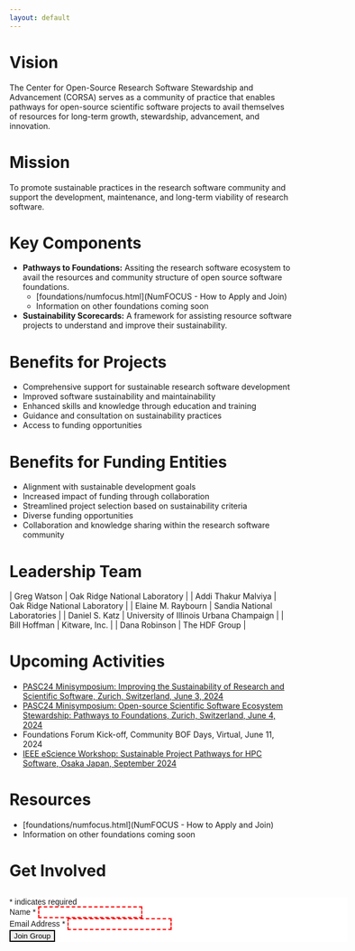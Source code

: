 ```yaml
---
layout: default
---
```


# Vision

The Center for Open-Source Research Software Stewardship and Advancement (CORSA) serves as a community of practice that enables pathways for open-source scientific software projects to avail themselves of resources for long-term growth, stewardship, advancement, and innovation.

# Mission

To promote sustainable practices in the research software community and support the development, maintenance, and long-term viability of research software.

# Key Components
- **Pathways to Foundations:** Assiting the research software ecosystem to avail the resources and community structure of open source software foundations.
  - [foundations/numfocus.html](NumFOCUS - How to Apply and Join)
  - Information on other foundations coming soon
- **Sustainability Scorecards:** A framework for assisting resource software projects to understand and improve their sustainability.

# Benefits for Projects
- Comprehensive support for sustainable research software development
- Improved software sustainability and maintainability
- Enhanced skills and knowledge through education and training
- Guidance and consultation on sustainability practices
- Access to funding opportunities

# Benefits for Funding Entities
- Alignment with sustainable development goals
- Increased impact of funding through collaboration
- Streamlined project selection based on sustainability criteria
- Diverse funding opportunities
- Collaboration and knowledge sharing within the research software community

# Leadership Team

| Greg Watson | Oak Ridge National Laboratory |
| Addi Thakur Malviya | Oak Ridge National Laboratory |
| Elaine M. Raybourn | Sandia National Laboratories |
| Daniel S. Katz | University of Illinois Urbana Champaign |
| Bill Hoffman | Kitware, Inc. |
| Dana Robinson | The HDF Group |

# Upcoming Activities

- [PASC24 Minisymposium: Improving the Sustainability of Research and Scientific Software, Zurich, Switzerland, June 3, 2024](https://pasc24.pasc-conference.org/?post_type=page&p=29753&sess=sess135)
- [PASC24 Minisymposium: Open-source Scientific Software Ecosystem Stewardship: Pathways to Foundations, Zurich, Switzerland, June 4, 2024](https://pasc24.pasc-conference.org/?post_type=page&p=29753&sess=sess168)
- Foundations Forum Kick-off, Community BOF Days, Virtual, June 11, 2024
- [IEEE eScience Workshop: Sustainable Project Pathways for HPC Software, Osaka Japan, September 2024](workshops/eScience2024.md)

# Resources

- [foundations/numfocus.html](NumFOCUS - How to Apply and Join)
- Information on other foundations coming soon


# Get Involved
<!-- Begin Mailchimp Signup Form -->
<link href="//cdn-images.mailchimp.com/embedcode/classic-071822.css" rel="stylesheet" type="text/css">
<style type="text/css">
    #mc_embed_signup{background:#fff; clear:left; font:14px Helvetica,Arial,sans-serif;  width:600px;}
input:invalid:required { border: 2px dashed red; }
input:valid { border: 2px solid black; }
</style>
<div id="mc_embed_signup">
    <form action="https://gaggle.email/join/software4science@gaggle.email" method="post" id="mc-embedded-subscribe-form" name="mc-embedded-subscribe-form" target="_blank">
        <div id="mc_embed_signup_scroll">
        <h2></h2>
        <div class="indicates-required"><span class="asterisk">*</span> indicates required</div>
<div class="mc-field-group">
	<label for="mce-NAME">Name  <span class="asterisk">*</span>
</label>
	<input type="text" value="" name="name" class="required" id="mce-NAME" required>
	<span id="mce-LNAME-HELPERTEXT" class="helper_text"></span>
</div>
<div class="mc-field-group">
	<label for="mce-EMAIL">Email Address  <span class="asterisk">*</span>
</label>
	<input type="email" value="" name="email" class="required email" id="mce-EMAIL" required>
	<span id="mce-EMAIL-HELPERTEXT" class="helper_text"></span>
</div>
	<div id="mce-responses" class="clear foot">
		<div class="response" id="mce-error-response" style="display:none"></div>
		<div class="response" id="mce-success-response" style="display:none"></div>
	</div>    <!-- real people should not fill this in and expect good things - do not remove this or risk form bot signups-->
        <div class="optionalParent">
            <div class="clear foot">
                <input type="submit" value="Join Group" class="button">
		<!--input type="button" value="Join Group" class="button"-->
            </div>
        </div>
    </div>
</form>
</div>
